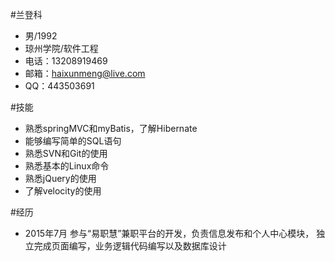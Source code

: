 #兰登科
+ 男/1992  
+ 琼州学院/软件工程
+ 电话：13208919469
+ 邮箱：haixunmeng@live.com
+ QQ：443503691

#技能
+ 熟悉springMVC和myBatis，了解Hibernate
+ 能够编写简单的SQL语句
+ 熟悉SVN和Git的使用
+ 熟悉基本的Linux命令
+ 熟悉jQuery的使用
+ 了解velocity的使用

#经历
+ 2015年7月 参与“易职慧”兼职平台的开发，负责信息发布和个人中心模块，
  独立完成页面编写，业务逻辑代码编写以及数据库设计
